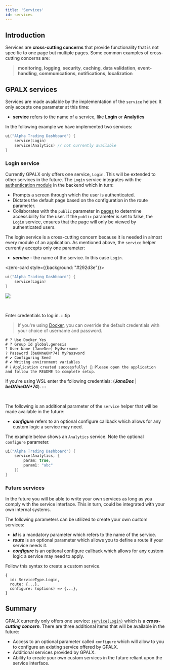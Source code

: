 ```yaml
---
title: 'Services'
id: services
---
```


## Introduction

Services are **cross-cutting concerns** that provide functionality that is not specific to one page but multiple pages. Some common examples of cross-cutting concerns are:
> **monitoring**, **logging**, **security**, **caching**, **data** **validation**, **event-handling**, **communications**, **notifications**, **localization**

<!-- encompass a specific function with a well defined purpose. They are available to any component in the application and are used for jobs that don't involve application logic. Differentiating between services and components increases modularity but there are **_cross-cutting concerns_** we need to keep any eye out for. These can result in scattering (code duplication) or tangling (significant dependencies between systems). -->

## GPALX services
Services are made available by the implementation of the `service` helper. It only accepts one parameter at this time: 
- **service** refers to the name of a service, like **Login** or **Analytics**

In the following example we have implemented two services:

```kotlin
ui("Alpha Trading Dashboard") {
    service(Login)
    service(Analytics) // not currently available
}
```

### Login service

Currently GPALX only offers one service, `Login`. This will be extended to other services in the future. The `Login` service integrates with the [authentication module](../../../../server/access-control/introduction/) in the backend which in turn:
- Prompts a screen through which the user is authenticated.
- Dictates the default page based on the configuration in the route parameter.
- Collaborates with the `public` parameter in [pages](../../../gpalx/user-interface/pages/#page-structure) to determine accessibility for the user. If the `public` parameter is set to false, the `Login` service, ensures that the page will only be viewed by authenticated users. 

The login service is a cross-cutting concern because it is needed in almost every module of an application. As mentioned above, the `service` helper currently accepts only one parameter:
- **_service_** - the name of the service. In this case `Login`.

<zero-card style={{background: "#292d3e"}}>

```kotlin
ui("Alpha Trading Dashboard") {
    service(Login)
}
```
![](/img/login-screen.PNG)

</zero-card>
<br/>

Enter credentials to log in. 
:::tip
>If you're using [Docker](../../../gpalx/quick-start/create-application/#configuration), you can override the default credentials with your choice of username and password.

```shell
# ? Use Docker Yes
# ? Group Id global.genesis
? User Name (JaneDee) MyUsername
? Password (beONneON*74) MyPassword
# ✔ Configuring Seed
# ✔ Writing environment variables
# ℹ Application created successfully! 🎉 Please open the application and follow the README to complete setup.
```
If you're using WSL enter the following credentials: (**_JaneDee_** | **_beONneON*74_**). 
:::

<br/>

The following is an additional parameter of the `service` helper that will be made available in the future:
- **_configure_** refers to an optional configure callback which allows for any custom logic a service may need.

The example below shows an `Analytics` service. Note the optional `configure` parameter.
```kotlin
ui("Alpha Trading Dashboard") {
    service(Analytics, {
        param: true,
        param1: "abc"
    })
}
```

### Future services

In the future you will be able to write your own services as long as you comply with the service interface. This in turn, could be integrated with your own internal systems.

The following parameters can be utilized to create your own custom services:

- **_id_** is a mandatory parameter which refers to the name of the service.
- **_route_** is an optional parameter which allows you to define a route if your service needs it.
- **_configure_** is an optional configure callback which allows for any custom logic a service may need to apply.

Follow this syntax to create a custom service. 

```shell
{
  id: ServiceType.Login,
  route: {...},
  configure: (options) => {...},
}
```
## Summary

GPALX currently only offers one service: [`service(Login)`](../../../gpalx/user-interface/services/#login-service) which is a **_cross-cutting concern_**. 
There are three additional items that will be available in the future:

- Access to an optional parameter called `configure` which will allow to you to configure an existing service offered by GPALX. 
- Additional services provided by GPALX. 
- Ability to create your own custom services in the future reliant upon the service interface.

